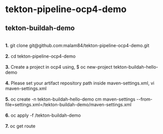 # tekton-pipeline-ocp4-demo

## tekton-buildah-demo
<br/>
<b>1.</b> git clone git@github.com:malam84/tekton-pipeline-ocp4-demo.git 
<br/><br/>
<b>2.</b> cd tekton-pipeline-ocp4-demo
<br/><br/>
<b>3.</b> Create a project in ocp4 using, $ oc new-project tekton-buildah-hello-demo
<br/><br/>
<b>4.</b> Please set your artifact repository path inside maven-settings.xml, vi maven-settings.xml
<br/><br/>
<b>5.</b> oc create -n tekton-buildah-hello-demo cm maven-settings --from-file=settings.xml=/tekton-buildah-demo/maven-settings.xml
<br/><br/>
<b>6.</b> oc apply -f /tekton-buildah-demo
<br/><br/>
<b>7.</b> oc get route 


